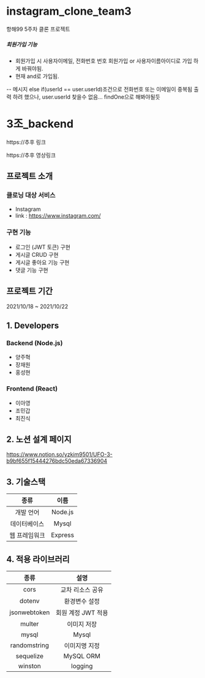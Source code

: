 # instagram_clone_team3

항해99 5주차 클론 프로젝트

##### 회원가입 기능

- 회원가입 시 사용자이메일, 전화번호 번호 회원가입 or 사용자이름아이디로 가입 하게 바꿔야됨.
- 현재 and로 가입됨.

-- 메시지 else if(userId == user.userId)조건으로 전화번호 또는 이메일이 중복됨 출력 하려 했으나,
user.userId 찾을수 없음... findOne으로 해봐야될듯

# 3조_backend

https://추후 링크 

https://추후 영상링크

## 프로젝트 소개

### 클로닝 대상 서비스
- Instagram
- link : https://www.instagram.com/

### 구현 기능
- 로그인 (JWT 토큰) 구현
- 게시글 CRUD 구현
- 게시글 좋아요 기능 구현
- 댓글 기능 구현

## 프로젝트 기간
  2021/10/18 ~ 2021/10/22

## 1. Developers

### Backend (Node.js)
  - 양주혁
  - 장재원
  - 홍성현

### Frontend (React)
  - 이아영
  - 조민갑
  - 최진식

## 2. 노션 설계 페이지
https://www.notion.so/yzkim9501/UFO-3-b9bf655f15444276bdc50eda67336904

## 3. 기술스택

|     종류      |  이름   |
| :-----------: | :-----: |
|   개발 언어   | Node.js |
| 데이터베이스  | Mysql |
| 웹 프레임워크 | Express |


## 4. 적용 라이브러리
|     종류      |  설명   |
| :-----------: | :-----: |
|   cors   | 교차 리소스 공유 |
| dotenv  | 환경변수 설정 |
| jsonwebtoken | 회원 계정 JWT 적용 |
|   multer   | 이미지 저장 |
| mysql  | Mysql |
| randomstring | 이미지명 지정 |
|   sequelize   | MySQL ORM |
| winston  | logging |